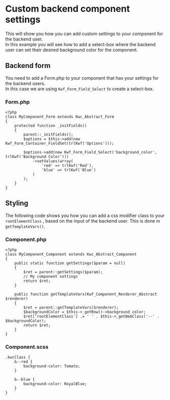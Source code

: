 # Custom backend component settings

This will show you how you can add custom settings to your component for the backend user.  
In this example you will see how to add a select-box where the backend user can set their desired background color for the component.

## Backend form

You need to add a Form.php to your component that has your settings for the backend users.  
In this case we are using `Kwf_Form_Field_Select` to create a select-box.

### Form.php
    <?php
    class MyComponent_Form extends Kwc_Abstract_Form
    {
        protected function _initFields()
        {
            parent::_initFields();
            $options = $this->add(new Kwf_Form_Container_FieldSet(trlKwf('Options')));
            
            $options->add(new Kwf_Form_Field_Select('background_color', trlKwf('Background Color')))
                ->setValues(array(
                    'red' => trlKwf('Red'),
                    'blue' => trlKwf('Blue')
                )
            );
        }
    }


## Styling

The following code shows you how you can add a css modifier class to your `rootElementClass` , based on the input of the backend user. This is done in `getTemplateVars()`.

### Component.php
    
    <?php
    class MyComponent_Component extends Kwc_Abstract_Component
    {
        public static function getSettings($param = null)
        {
            $ret = parent::getSettings($param);
            // My component settings
            return $ret;
        }
    
        public function getTemplateVars(Kwf_Component_Renderer_Abstract $renderer)
        {
            $ret = parent::getTemplateVars($renderer);
            $backgroundColor = $this->_getRow()->background_color;
            $ret['rootElementClass'] .= ' ' . $this->_getBemClass('--' . $backgroundColor);
            return $ret;
        }
    }

### Component.scss

    .kwcClass {
        &--red {
            background-color: Tomato;
        }
        
        &--blue {
            background-color: RoyalBlue;
        }
    }
